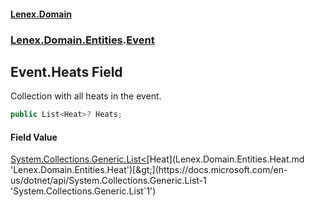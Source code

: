 #### [Lenex.Domain](index.md 'index')
### [Lenex.Domain.Entities](Lenex.Domain.Entities.md 'Lenex.Domain.Entities').[Event](Lenex.Domain.Entities.Event.md 'Lenex.Domain.Entities.Event')

## Event.Heats Field

Collection with all heats in the event.

```csharp
public List<Heat>? Heats;
```

#### Field Value
[System.Collections.Generic.List&lt;](https://docs.microsoft.com/en-us/dotnet/api/System.Collections.Generic.List-1 'System.Collections.Generic.List`1')[Heat](Lenex.Domain.Entities.Heat.md 'Lenex.Domain.Entities.Heat')[&gt;](https://docs.microsoft.com/en-us/dotnet/api/System.Collections.Generic.List-1 'System.Collections.Generic.List`1')